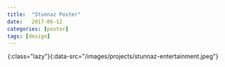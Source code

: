 ```yaml
---
title:  "Stunnaz Poster"
date:   2017-06-12
categories: [poster]
tags: [design]
---
```

![Stunnaz Poster](/images/grey.gif){:class="lazy"}{:data-src="/images/projects/stunnaz-entertainment.jpeg"}
